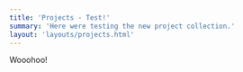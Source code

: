 ```yaml
---
title: 'Projects - Test!'
summary: 'Here were testing the new project collection.'
layout: 'layouts/projects.html'
---
```


Wooohoo!